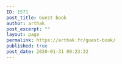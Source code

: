 ```yaml
---
ID: 1571
post_title: Guest book
author: arthak
post_excerpt: ""
layout: page
permalink: https://arthak.fr/guest-book/
published: true
post_date: 2020-01-31 09:23:32
---
```

<!-- wp:image {"id":1177,"sizeSlug":"large"} -->
<figure class="wp-block-image size-large"><img src="https://arthak.fr/wp-content/uploads/2020/01/BA1F97B2-DC6F-42F8-BF55-63CB3AA4B07F.png" alt="" class="wp-image-1177"/></figure>
<!-- /wp:image -->

<!-- wp:image {"id":1147,"sizeSlug":"large"} -->
<figure class="wp-block-image size-large"><img src="https://arthak.fr/wp-content/uploads/2020/01/112BF7BF-98CF-452B-BCD9-465F5FDA2A57.png" alt="" class="wp-image-1147"/></figure>
<!-- /wp:image -->

<!-- wp:image {"id":932,"sizeSlug":"large"} -->
<figure class="wp-block-image size-large"><img src="https://arthak.fr/wp-content/uploads/2019/12/img_1924.png" alt="" class="wp-image-932"/></figure>
<!-- /wp:image -->

<!-- wp:image {"id":810,"sizeSlug":"large"} -->
<figure class="wp-block-image size-large"><img src="https://arthak.fr/wp-content/uploads/2019/08/70234331_2489287257776430_3599972185130663936_n-1.jpg" alt="" class="wp-image-810"/></figure>
<!-- /wp:image -->